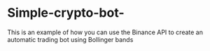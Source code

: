 # Simple-crypto-bot-
This is an example of how you can use the Binance API to create an automatic trading bot using Bollinger bands
